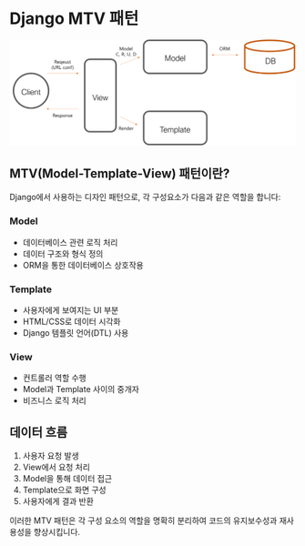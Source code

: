 # Django MTV 패턴

![Django MTV 패턴](./img.png)

## MTV(Model-Template-View) 패턴이란?

Django에서 사용하는 디자인 패턴으로, 각 구성요소가 다음과 같은 역할을 합니다:

### Model
- 데이터베이스 관련 로직 처리
- 데이터 구조와 형식 정의
- ORM을 통한 데이터베이스 상호작용

### Template  
- 사용자에게 보여지는 UI 부분
- HTML/CSS로 데이터 시각화
- Django 템플릿 언어(DTL) 사용

### View
- 컨트롤러 역할 수행
- Model과 Template 사이의 중개자
- 비즈니스 로직 처리

## 데이터 흐름

1. 사용자 요청 발생
2. View에서 요청 처리
3. Model을 통해 데이터 접근
4. Template으로 화면 구성
5. 사용자에게 결과 반환

이러한 MTV 패턴은 각 구성 요소의 역할을 명확히 분리하여 코드의 유지보수성과 재사용성을 향상시킵니다.